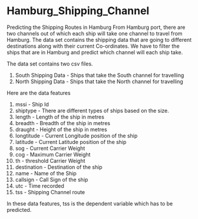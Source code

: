 # Hamburg_Shipping_Channel
Predicting the Shipping Routes in Hamburg
From Hamburg port, there are two channels out of which each ship will take one channel to travel from Hamburg.
The data set contains the shipping data that are going to different destinations along with their current Co-ordinates.
We have to filter the ships that are in Hamburg and predict which channel will each ship take.

The data set contains two csv files.
1. South Shipping Data - Ships that take the South channel for travelling
2. North Shipping Data - Ships that take the North channel for travelling

Here are the data features
1. mssi - Ship Id
2. shiptype - There are different types of ships based on the size.
3. length - Length of the ship in metres
4. breadth - Breadth of the ship in metres
5. draught - Height of the ship in metres
6. longtitude - Current Longitude position of the ship
7. latitude - Current Latitude position of the ship
8. sog - Current Carrier Weight
9. cog - Maximum Carrier Weight
10. th - threshold Carrier Weight
11. destination - Destination of the ship
12. name - Name of the Ship
13. callsign - Call Sign of the ship
14. utc - Time recorded
15. tss - Shipping Channel route

In these data features, tss is the dependent variable which has to be predicted.
